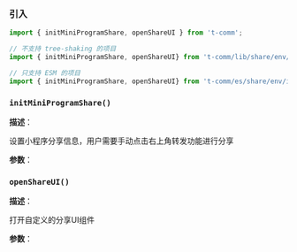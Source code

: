
### 引入

```ts
import { initMiniProgramShare, openShareUI } from 't-comm';

// 不支持 tree-shaking 的项目
import { initMiniProgramShare, openShareUI} from 't-comm/lib/share/env/index';

// 只支持 ESM 的项目
import { initMiniProgramShare, openShareUI} from 't-comm/es/share/env/index';
```


### `initMiniProgramShare()` 


**描述**：<p>设置小程序分享信息，用户需要手动点击右上角转发功能进行分享</p>

**参数**：



<a name="openShareUI"></a>

### `openShareUI()` 


**描述**：<p>打开自定义的分享UI组件</p>

**参数**：



